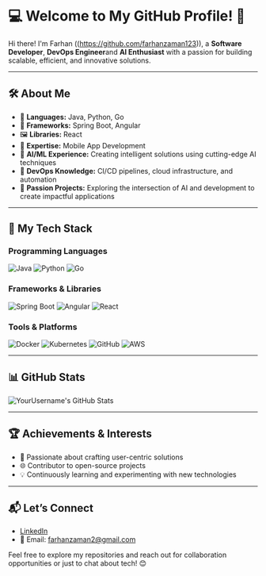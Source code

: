 # 💻 Welcome to My GitHub Profile! 🌟

Hi there! I'm Farhan ((https://github.com/farhanzaman123)), a **Software Developer**, **DevOps Engineer**and **AI Enthusiast** with a passion for building scalable, efficient, and innovative solutions.

---

## 🛠️ **About Me**
- 🎯 **Languages:** Java, Python, Go
- 🔧 **Frameworks:** Spring Boot, Angular
- 🖼️ **Libraries:** React
- 📱 **Expertise:** Mobile App Development
- 🤖 **AI/ML Experience:** Creating intelligent solutions using cutting-edge AI techniques
- 🚀 **DevOps Knowledge:** CI/CD pipelines, cloud infrastructure, and automation
- 🎨 **Passion Projects:** Exploring the intersection of AI and development to create impactful applications

---

## 📂 **My Tech Stack**
### **Programming Languages**
![Java](https://img.shields.io/badge/-Java-007396?style=flat-square&logo=java&logoColor=white)
![Python](https://img.shields.io/badge/-Python-3776AB?style=flat-square&logo=python&logoColor=white)
![Go](https://img.shields.io/badge/-Go-00ADD8?style=flat-square&logo=go&logoColor=white)

### **Frameworks & Libraries**
![Spring Boot](https://img.shields.io/badge/-Spring_Boot-6DB33F?style=flat-square&logo=spring&logoColor=white)
![Angular](https://img.shields.io/badge/-Angular-DD0031?style=flat-square&logo=angular&logoColor=white)
![React](https://img.shields.io/badge/-React-61DAFB?style=flat-square&logo=react&logoColor=white)

### **Tools & Platforms**
![Docker](https://img.shields.io/badge/-Docker-2496ED?style=flat-square&logo=docker&logoColor=white)
![Kubernetes](https://img.shields.io/badge/-Kubernetes-326CE5?style=flat-square&logo=kubernetes&logoColor=white)
![GitHub](https://img.shields.io/badge/-GitHub-181717?style=flat-square&logo=github&logoColor=white)
![AWS](https://img.shields.io/badge/-AWS-232F3E?style=flat-square&logo=amazon-aws&logoColor=white)

---

## 📊 **GitHub Stats**
![YourUsername's GitHub Stats](https://github-readme-stats.vercel.app/api?username=YourUsername&show_icons=true&theme=radical)

---

## 🏆 **Achievements & Interests**
- 🌟 Passionate about crafting user-centric solutions
- 🌐 Contributor to open-source projects
- 💡 Continuously learning and experimenting with new technologies

---

## 📬 **Let’s Connect**
- [LinkedIn](https://www.linkedin.com/in/farhanzaman)
- 📧 Email: farhanzaman2@gmail.com

Feel free to explore my repositories and reach out for collaboration opportunities or just to chat about tech! 😊
